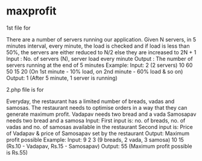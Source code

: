 # maxprofit
1st file for 

There are a number of servers running our application.
Given N servers, in 5 minutes interval, every minute, the load is checked and if load is
less than 50%, the servers are either reduced to N/2 else they are increased to
2N + 1
Input : No. of servers (N), server load every minute
Output : The number of servers running at the end of 5 minutes
Example:
Input:
2 (2 servers)
10 60 50 15 20 (On 1st minute - 10% load, on 2nd minute - 60% load & so on)
Output:
1 (After 5 minute, 1 server is running)


2.php file is for 

Everyday, the restaurant has a limited number of breads, vadas and samosas. The
restaurant needs to optimise orders in a way that they can generate maximum profit.
Vadapav needs two bread and a vada
Samosapav needs two bread and a samosa
Input:
First input is: no. of breads, no. of vadas and no. of samosas available in the
restaurant
Second input is: Price of Vadapav & price of Samosapav set by the restaurant
Output:
Maximum profit possible
Example:
Input:
9 2 3 (9 breads, 2 vada, 3 samosa)
10 15 (Rs.10 - Vadapav, Rs.15 - Samosapav)
Output:
55 (Maximum profit possible is Rs.55)
